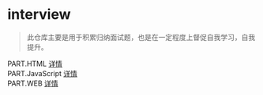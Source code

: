 # interview

> 此仓库主要是用于积累归纳面试题，也是在一定程度上督促自我学习，自我提升。

PART.HTML [详情](./HTML.md)  
PART.JavaScript [详情](./JavaScript.md)  
PART.WEB [详情](./WEB.md)
